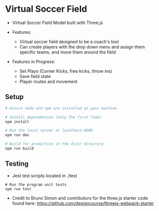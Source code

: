 # Virtual Soccer Field

- Virtual Soccer Field Model built with Three.js

- Features: 
    - Virtual soccer field designed to be a coach's tool
    - Can create players with the drop down menu and assign them specific teams, and move them around the field

- Features in Progress:
    - Set Plays (Corner Kicks, free kicks, throw ins)
    - Save field state
    - Player routes and movement

## Setup
``` bash
# ensure node and npm are installed on your machine

# Install dependencies (only the first time)
npm install

# Run the local server at localhost:8080
npm run dev

# Build for production in the dist/ directory
npm run build
```


## Testing
- Jest test scripts located in ./test

```
# Run the program unit tests
npm run test

```


- Credit to Bruno Simon and contributors for the three.js starter code found here:
https://github.com/designcourse/threejs-webpack-starter
